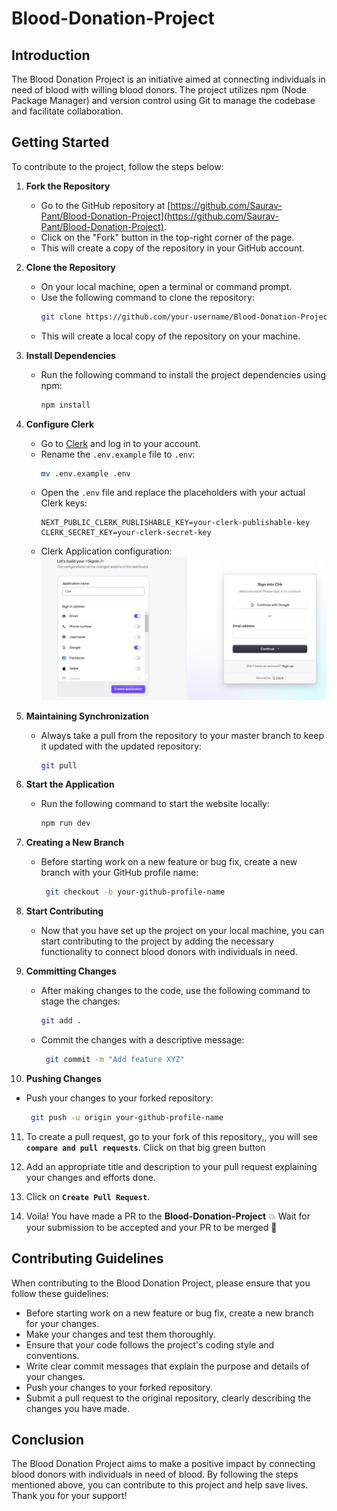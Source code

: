 # Blood-Donation-Project

## Introduction

The Blood Donation Project is an initiative aimed at connecting individuals in need of blood with willing blood donors. The project utilizes npm (Node Package Manager) and version control using Git to manage the codebase and facilitate collaboration.

## Getting Started

To contribute to the project, follow the steps below:

1. **Fork the Repository**

   - Go to the GitHub repository at [https://github.com/Saurav-Pant/Blood-Donation-Project](https://github.com/Saurav-Pant/Blood-Donation-Project).
   - Click on the "Fork" button in the top-right corner of the page.
   - This will create a copy of the repository in your GitHub account.

2. **Clone the Repository**

   - On your local machine, open a terminal or command prompt.
   - Use the following command to clone the repository:
     ```bash
     git clone https://github.com/your-username/Blood-Donation-Project.git
     ```
   - This will create a local copy of the repository on your machine.

3. **Install Dependencies**

   - Run the following command to install the project dependencies using npm:
     ```bash
     npm install
     ```

4. **Configure Clerk**

   - Go to [Clerk](https://clerk.com/) and log in to your account.
   - Rename the `.env.example` file to `.env`:
     ```bash
     mv .env.example .env
     ```
   - Open the `.env` file and replace the placeholders with your actual Clerk keys:
     ```
     NEXT_PUBLIC_CLERK_PUBLISHABLE_KEY=your-clerk-publishable-key
     CLERK_SECRET_KEY=your-clerk-secret-key
     ```
   - Clerk Application configuration:
     ![Clerk Application Configuration ](./asset/clerk.png)

5. **Maintaining Synchronization**

   - Always take a pull from the repository to your master branch to keep it updated with the updated repository:
     ```bash
     git pull
     ```

6. **Start the Application**

   - Run the following command to start the website locally:
     ```bash
     npm run dev
     ```

7. **Creating a New Branch**

   - Before starting work on a new feature or bug fix, create a new branch with your GitHub profile name:

     ```bash
      git checkout -b your-github-profile-name
     ```

8. **Start Contributing**

   - Now that you have set up the project on your local machine, you can start contributing to the project by adding the necessary functionality to connect blood donors with individuals in need.

9. **Committing Changes**

   - After making changes to the code, use the following command to stage the changes:

     ```bash
     git add .
     ```

   - Commit the changes with a descriptive message:

     ```bash
      git commit -m "Add feature XYZ"
     ```

10. **Pushing Changes**

   - Push your changes to your forked repository:
     ```bash
      git push -u origin your-github-profile-name
     ```

11. To create a pull request, go to your fork of this repository,, you will see **`compare and pull requests`**. Click on that big green button

12. Add an appropriate title and description to your pull request explaining your changes and efforts done.

13. Click on **`Create Pull Request`**.

14. Voila! You have made a PR to the **Blood-Donation-Project** 💥 Wait for your submission to be accepted and your PR to be merged 🎉

## Contributing Guidelines

When contributing to the Blood Donation Project, please ensure that you follow these guidelines:

- Before starting work on a new feature or bug fix, create a new branch for your changes.
- Make your changes and test them thoroughly.
- Ensure that your code follows the project's coding style and conventions.
- Write clear commit messages that explain the purpose and details of your changes.
- Push your changes to your forked repository.
- Submit a pull request to the original repository, clearly describing the changes you have made.

## Conclusion

The Blood Donation Project aims to make a positive impact by connecting blood donors with individuals in need of blood. By following the steps mentioned above, you can contribute to this project and help save lives. Thank you for your support!
